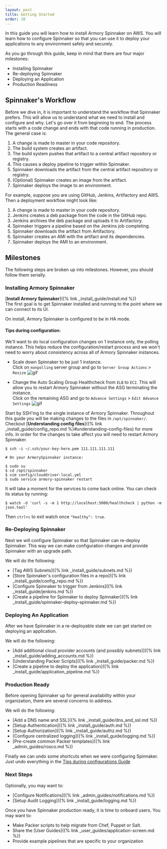 ```yaml
---
layout: post
title: Getting Started
order: 10
---
```


In this guide you will learn how to install Armory Spinnaker on AWS. You will learn how to configure Spinnaker so that you can use it to deploy your applications to any environment safely and securely.

As you go through this guide, keep in mind that there are four major milestones:

- Installing Spinnaker
- Re-deploying Spinnaker
- Deploying an Application
- Production Readiness


## Spinnaker's Workflow

Before we dive in, it is important to understand the workflow that Spinnaker prefers. This will allow us to understand what we need to install and configure and why. Let's go over it from beginning to end. The process starts with a code change and ends with that code running in production. The general case is:

1. A change is made to master in your code repository.
2. The build system creates an artifact.
3. The build system pushes that artifact to a central artifact repository or registry.
4. This causes a deploy pipeline to trigger within Spinnaker.
5. Spinnaker downloads the artifact from the central artifact repository or registry.
6. (Optional) Spinnaker creates an image from the artifact.
7. Spinnaker deploys the image to an environment.


For example, suppose you are using GitHub, Jenkins, Artifactory and AWS. Then a deployment workflow might look like:

1. A change is made to master in your code repository.
2. Jenkins creates a deb package from the code in the GitHub repo.
3. Jenkins archives the deb package and uploads it to Artifactory.
4. Spinnaker triggers a pipeline based on the Jenkins job completing.
5. Spinnaker downloads the artifact from Artifactory.
6. Spinnaker creates an AMI with the artifact and its dependencies.
7. Spinnaker deploys the AMI to an environment.



## Milestones

The following steps are broken up into milestones. However, you should follow them serially.


### Installing Armory Spinnaker
[**Install Armory Spinnaker**]({% link _install_guide/install.md %})  
The first goal is to get Spinnaker installed and running to the point where we can connect to its UI.

On install, Armory Spinnaker is configured to be in HA mode. 


#### Tips during configuration:
We'll want to do local configuration changes on 1 instance only, the polling instance. This helps reduce the configuration/restart process and we won't need to worry about consistency across all of Armory Spinnaker instances.

- Scale down Spinnaker to be just 1 instance.  
Click on `nonpolling` server group and go to `Server Group Actions` > `Resize`
![gif](https://cl.ly/003B1D0b0P0C/Screen%20Recording%202017-09-05%20at%2006.06%20PM.gif)


- Change the Auto Scaling Group Healthcheck from `ELB` to `EC2`. This will allow you to restart Armory Spinnaker without the ASG terminating the instance.  
Click on the remaining ASG and go to `Advance Settings` > `Edit Advance Settings`
![gif](https://cl.ly/2A1A1V3t3d2R/Screen%20Recording%202017-09-05%20at%2006.12%20PM.gif)


Start by SSH'ing to the single instance of Armory Spinnaker. Throughout this guide you will be making changes to the files in `/opt/spinnaker/`. Checkout [**Understanding config files**]({% link _install_guide/config_repo.md %}#understanding-config-files) for more info. In order for the changes to take affect you will need to restart Armory Spinnaker.

```
$ ssh -i ~/.ssh/your-key-here.pem 111.111.111.111

# On your ArmorySpinnaker instance:

$ sudo su
$ cd /opt/spinnaker
$ vim config/clouddriver-local.yml
$ sudo service armory-spinnaker restart
```

It will take a moment for the services to come back online. You can check its status by running:
```
$ watch -d 'curl -s -m 1 http://localhost:5000/healthcheck | python -m json.tool'
```
Then `ctrl+c` to exit watch once `"healthy": true`.



### Re-Deploying Spinnaker

Next we will configure Spinnaker so that Spinnaker can re-deploy Spinnaker. This way we can make configuration changes and provide Spinnaker with an upgrade path.

We will do the following:

- [Tag AWS Subnets]({% link _install_guide/subnets.md %})
- [Store Spinnaker's configuration files in a repo]({% link _install_guide/config_repo.md %})
- [Configure Spinnaker to trigger from Jenkins]({% link _install_guide/jenkins.md %})
- [Create a pipeline for Spinnaker to deploy Spinnaker]({% link _install_guide/spinnaker-deploy-spinnaker.md %})



### Deploying An Application

After we have Spinnaker in a re-deployable state we can get started on deploying an application.

We will do the following:

- [Add additional cloud provider accounts (and possibly subnets)]({% link _install_guide/adding_accounts.md %})
- [Understanding Packer Scripts]({% link _install_guide/packer.md %})
- [Create a pipeline to deploy the application]({% link _install_guide/application_pipeline.md %})


### Production Ready

Before opening Spinnaker up for general availability within your organization, there are several concerns to address.

We will do the following:

- [Add a DNS name and SSL]({% link _install_guide/dns_and_ssl.md %})
- [Setup Authentication]({% link _install_guide/auth.md %})
- [Setup Authorization]({% link _install_guide/authz.md %})
- [Configure centralized logging]({% link _install_guide/logging.md %})
- [Pre-create common Packer templates]({% link _admin_guides/rosco.md %})

Finally we can undo some shortcuts when we were configuring Spinnaker. Just undo everything in the [Tips during configurations Guide](#tips-during-configuration)


### Next Steps

Optionally, you may want to:

- [Configure Notifications]({% link _admin_guides/notifications.md %})
- [Setup Audit Logging]({% link _install_guide/logging.md %})

Once you have Spinnaker production ready, it is time to onboard users. You may want to:

- Make Packer scripts to help migrate from Chef, Puppet or Salt.
- Share the [User Guides]({% link _user_guides/application-screen.md %})
- Provide example pipelines that are specific to your organization
